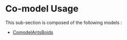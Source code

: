 # Co-model Usage

This sub-section is composed of the following models :

* [ComodelAntsBoids](references#comodelAntsBoids_worked)

